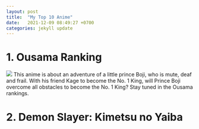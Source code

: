 ```yaml
---
layout: post
title:  "My Top 10 Anime"
date:   2021-12-09 08:49:27 +0700
categories: jekyll update
---
```

# 1. Ousama Ranking
![](https://github.com/kentilove095/3SB01.github.io/blob/master/Picture/Ousama.Ranking.full.3467527.jpg?raw=true) 
This anime is about an adventure of a little prince Boji, who is mute, deaf and frail. With his friend Kage to become the No. 1 King, will Prince Boji overcome all obstacles to become the No. 1 King? Stay tuned in the Ousama rankings.

# 2. Demon Slayer: Kimetsu no Yaiba